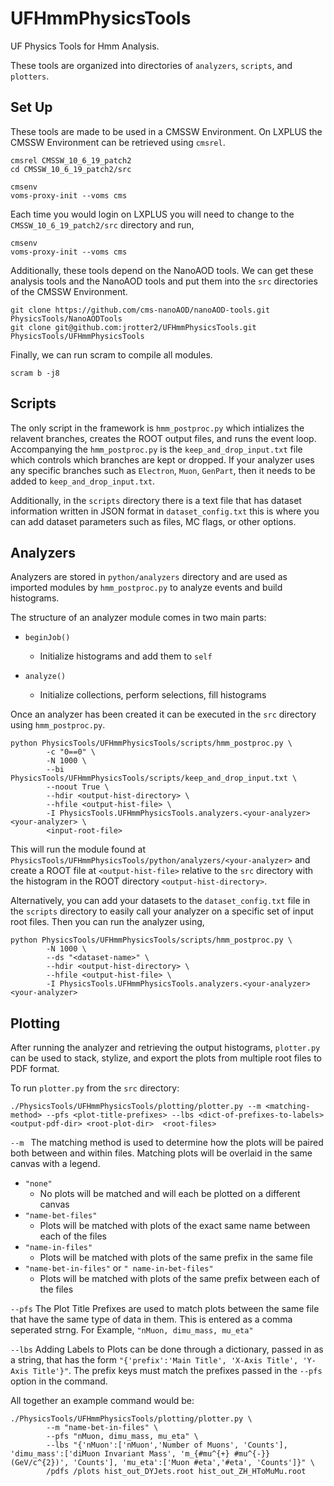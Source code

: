 # UFHmmPhysicsTools
UF Physics Tools for Hmm Analysis.

These tools are organized into directories of `analyzers`, `scripts`, and `plotters`.


## Set Up
These tools are made to be used in a CMSSW Environment. On LXPLUS the CMSSW Environment can be retrieved using `cmsrel`.
```
cmsrel CMSSW_10_6_19_patch2
cd CMSSW_10_6_19_patch2/src

cmsenv
voms-proxy-init --voms cms
```

Each time you would login on LXPLUS you will need to change to the `CMSSW_10_6_19_patch2/src` directory and run,
```
cmsenv
voms-proxy-init --voms cms
```


Additionally, these tools depend on the NanoAOD tools. We can get these analysis tools and the NanoAOD tools and put them into the `src` directories of the CMSSW Environment.
```
git clone https://github.com/cms-nanoAOD/nanoAOD-tools.git PhysicsTools/NanoAODTools
git clone git@github.com:jrotter2/UFHmmPhysicsTools.git PhysicsTools/UFHmmPhysicsTools
```

Finally, we can run scram to compile all modules.
```
scram b -j8
```
## Scripts
The only script in the framework is `hmm_postproc.py` which intializes the relavent branches, creates the ROOT output files, and runs the event loop. Accompanying the `hmm_postproc.py` is the `keep_and_drop_input.txt` file which controls which branches are kept or dropped. If your analyzer uses any specific branches such as `Electron`, `Muon`, `GenPart`, then it needs to be added to `keep_and_drop_input.txt`. 

Additionally, in the `scripts` directory there is a text file that has dataset information written in JSON format in `dataset_config.txt` this is where you can add dataset parameters such as files, MC flags, or other options. 

## Analyzers
Analyzers are stored in `python/analyzers` directory and are used as imported modules by `hmm_postproc.py` to analyze events and build histograms. 

The structure of an analyzer module comes in two main parts:

* `beginJob()`
    * Initialize histograms and add them to `self`

* `analyze()`
    * Initialize collections, perform selections, fill histograms


Once an analyzer has been created it can be executed in the `src` directory using `hmm_postproc.py`.
```
python PhysicsTools/UFHmmPhysicsTools/scripts/hmm_postproc.py \
        -c "0==0" \
        -N 1000 \
        --bi PhysicsTools/UFHmmPhysicsTools/scripts/keep_and_drop_input.txt \
        --noout True \
        --hdir <output-hist-directory> \
        --hfile <output-hist-file> \
        -I PhysicsTools.UFHmmPhysicsTools.analyzers.<your-analyzer> <your-analyzer> \
        <input-root-file>
```
This will run the module found at `PhysicsTools/UFHmmPhysicsTools/python/analyzers/<your-analyzer>` and create a ROOT file at `<output-hist-file>` relative to the `src` directory with the histogram in the ROOT directory `<output-hist-directory>`.

Alternatively, you can add your datasets to the `dataset_config.txt` file in the `scripts` directory to easily call your analyzer on a specific set of input root files. Then you can run the analyzer using,
```
python PhysicsTools/UFHmmPhysicsTools/scripts/hmm_postproc.py \
        -N 1000 \
        --ds "<dataset-name>" \
        --hdir <output-hist-directory> \
        --hfile <output-hist-file> \
        -I PhysicsTools.UFHmmPhysicsTools.analyzers.<your-analyzer> <your-analyzer>
```

## Plotting
After running the analyzer and retrieving the output histograms, `plotter.py` can be used to stack, stylize, and export the plots from multiple root files to PDF format.

To run `plotter.py` from the `src` directory:
```
./PhysicsTools/UFHmmPhysicsTools/plotting/plotter.py --m <matching-method> --pfs <plot-title-prefixes> --lbs <dict-of-prefixes-to-labels> <output-pdf-dir> <root-plot-dir>  <root-files>
``` 

`--m ` The matching method is used to determine how the plots will be paired both between and within files. Matching plots will be overlaid in the same canvas with a legend.
* `"none"`
    * No plots will be matched and will each be plotted on a different canvas
* `"name-bet-files"`
    * Plots will be matched with plots of the exact same name between each of the files
* `"name-in-files"`
    * Plots will be matched with plots of the same prefix in the same file
* `"name-bet-in-files"` or `" name-in-bet-files"`
    * Plots will be matched with plots of the same prefix between each of the files

`--pfs` The Plot Title Prefixes are used to match plots between the same file that have the same type of data in them. This is entered as a comma seperated strng. For Example, `"nMuon, dimu_mass, mu_eta"`

`--lbs` Adding Labels to Plots can be done through a dictionary, passed in as a string, that has the form `"{'prefix':'Main Title', 'X-Axis Title', 'Y-Axis Title'}"`. The prefix keys must match the prefixes passed in the `--pfs` option in the command.

All together an example command would be: 
```
./PhysicsTools/UFHmmPhysicsTools/plotting/plotter.py \
        --m "name-bet-in-files" \
        --pfs "nMuon, dimu_mass, mu_eta" \
        --lbs "{'nMuon':['nMuon','Number of Muons', 'Counts'], 'dimu_mass':['diMuon Invariant Mass', 'm_{#mu^{+} #mu^{-}} (GeV/c^{2})', 'Counts'], 'mu_eta':['Muon #eta','#eta', 'Counts']}" \
        /pdfs /plots hist_out_DYJets.root hist_out_ZH_HToMuMu.root
```


